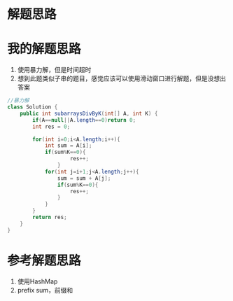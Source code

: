 # 解题思路

# 我的解题思路
1. 使用暴力解，但是时间超时
2. 想到此题类似子串的题目，感觉应该可以使用滑动窗口进行解题，但是没想出答案

```java
//暴力解
class Solution {
    public int subarraysDivByK(int[] A, int K) {
        if(A==null||A.length==0)return 0;
        int res = 0;

        for(int i=0;i<A.length;i++){
            int sum = A[i];
            if(sum%K==0){
                    res++;
                }
            for(int j=i+1;j<A.length;j++){
                sum = sum + A[j];
                if(sum%K==0){
                    res++;
                }
            }
        }
        return res;
    }
}
```
# 参考解题思路
1. 使用HashMap
2. prefix sum，前缀和
